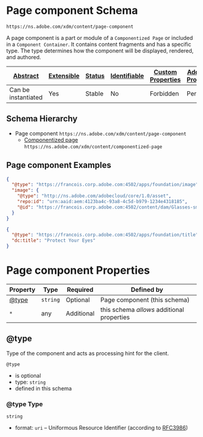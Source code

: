 
# Page component Schema

```
https://ns.adobe.com/xdm/content/page-component
```

A page component is a part or module of a `Componentized Page` or included in a `Component Container`.
It contains content fragments and has a specific type.
The type determines how the component will be displayed, rendered, and authored.


| [Abstract](../../abstract.md) | [Extensible](../../extensions.md) | [Status](../../status.md) | [Identifiable](../../id.md) | [Custom Properties](../../extensions.md) | [Additional Properties](../../extensions.md) | Defined In |
|-------------------------------|-----------------------------------|---------------------------|-----------------------------|------------------------------------------|----------------------------------------------|------------|
| Can be instantiated | Yes | Stable | No | Forbidden | Permitted | [content/page-component.schema.json](content/page-component.schema.json) |
## Schema Hierarchy

* Page component `https://ns.adobe.com/xdm/content/page-component`
  * [Componentized page](componentized-page.schema.md) `https://ns.adobe.com/xdm/content/componentized-page`


## Page component Examples

```json
{
  "@type": "https://francois.corp.adobe.com:4502/apps/foundation/image",
  "image": {
    "@type": "http://ns.adobe.com/adobecloud/core/1.0/asset",
    "repo:id": "urn:aaid:aem:4123ba4c-93a8-4c5d-b979-1234e4318185",
    "@id": "https://francois.corp.adobe.com:4502/content/dam/Glasses-small.jpg"
  }
}
```

```json
{
  "@type": "https://francois.corp.adobe.com:4502/apps/foundation/title",
  "dc:title": "Protect Your Eyes"
}
```


# Page component Properties

| Property | Type | Required | Defined by |
|----------|------|----------|------------|
| [@type](#type) | `string` | Optional | Page component (this schema) |
| `*` | any | Additional | this schema *allows* additional properties |

## @type

Type of the component and acts as processing hint for the client.

`@type`
* is optional
* type: `string`
* defined in this schema

### @type Type


`string`
* format: `uri` – Uniformous Resource Identifier (according to [RFC3986](http://tools.ietf.org/html/rfc3986))





